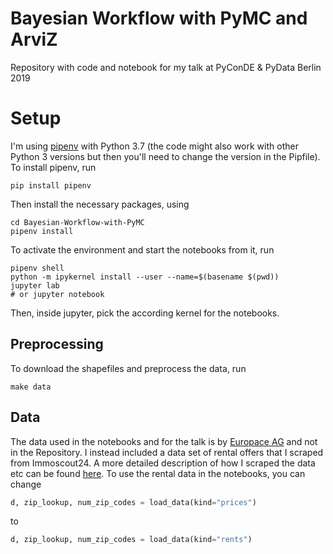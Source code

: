 # Bayesian Workflow with PyMC and ArviZ

Repository with code and notebook for my talk at PyConDE &amp; PyData Berlin 2019




# Setup


I'm using [pipenv](http://docs.pipenv.org/en/latest/install/#installing-pipenv) with Python 3.7 (the code might also work with other Python 3 versions but then you'll need to change the version in the Pipfile).
To install pipenv, run
```
pip install pipenv
```
Then install the necessary packages, using
```
cd Bayesian-Workflow-with-PyMC
pipenv install
```
To activate the environment and start the notebooks from it, run
```
pipenv shell
python -m ipykernel install --user --name=$(basename $(pwd))
jupyter lab
# or jupyter notebook
```
Then, inside jupyter, pick the according kernel for the notebooks.

## Preprocessing
To download the shapefiles and preprocess the data, run
```
make data
```

## Data
The data used in the notebooks and for the talk is by [Europace AG](https://neu.europace.de/) and not in the Repository. I instead included a data set of rental offers that I scraped from Immoscout24. A more detailed description of how I scraped the data etc can be found [here](https://www.kaggle.com/corrieaar/apartment-rental-offers-in-germany).
To use the rental data in the notebooks, you can change 
```python
d, zip_lookup, num_zip_codes = load_data(kind="prices")   
```
to 
```python
d, zip_lookup, num_zip_codes = load_data(kind="rents")
```
